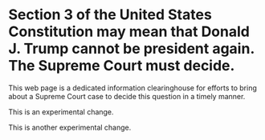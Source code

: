 # Section 3 of the United States Constitution may mean that Donald J. Trump cannot be president again. The Supreme Court must decide.

This web page is a dedicated information clearinghouse for efforts to bring about a Supreme Court case to decide this question in a timely manner.

This is an experimental change.

This is another experimental change. 